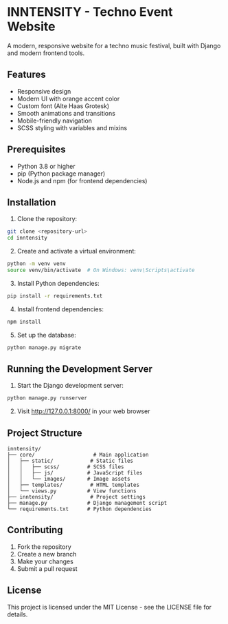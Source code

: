 # INNTENSITY - Techno Event Website

A modern, responsive website for a techno music festival, built with Django and modern frontend tools.

## Features

- Responsive design
- Modern UI with orange accent color
- Custom font (Alte Haas Grotesk)
- Smooth animations and transitions
- Mobile-friendly navigation
- SCSS styling with variables and mixins

## Prerequisites

- Python 3.8 or higher
- pip (Python package manager)
- Node.js and npm (for frontend dependencies)

## Installation

1. Clone the repository:
```bash
git clone <repository-url>
cd inntensity
```

2. Create and activate a virtual environment:
```bash
python -m venv venv
source venv/bin/activate  # On Windows: venv\Scripts\activate
```

3. Install Python dependencies:
```bash
pip install -r requirements.txt
```

4. Install frontend dependencies:
```bash
npm install
```

5. Set up the database:
```bash
python manage.py migrate
```

## Running the Development Server

1. Start the Django development server:
```bash
python manage.py runserver
```

2. Visit http://127.0.0.1:8000/ in your web browser

## Project Structure

```
inntensity/
├── core/                   # Main application
│   ├── static/            # Static files
│   │   ├── scss/         # SCSS files
│   │   ├── js/           # JavaScript files
│   │   └── images/       # Image assets
│   ├── templates/         # HTML templates
│   └── views.py          # View functions
├── inntensity/            # Project settings
├── manage.py             # Django management script
└── requirements.txt      # Python dependencies
```

## Contributing

1. Fork the repository
2. Create a new branch
3. Make your changes
4. Submit a pull request

## License

This project is licensed under the MIT License - see the LICENSE file for details. 